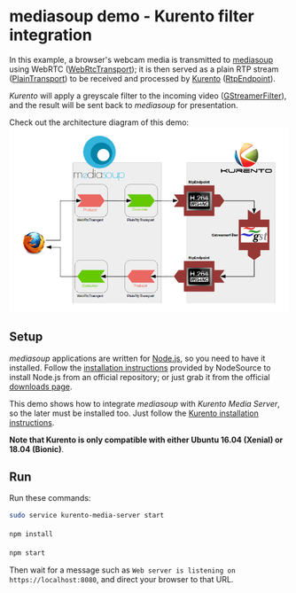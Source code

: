 # mediasoup demo - Kurento filter integration

In this example, a browser's webcam media is transmitted to [mediasoup](https://mediasoup.org/) using WebRTC ([WebRtcTransport](https://mediasoup.org/documentation/v3/mediasoup/api/#WebRtcTransport)); it is then served as a plain RTP stream ([PlainTransport](https://mediasoup.org/documentation/v3/mediasoup/api/#PlainTransport)) to be received and processed by [Kurento](https://www.kurento.org/) ([RtpEndpoint](https://doc-kurento.readthedocs.io/en/stable/_static/client-jsdoc/module-elements.RtpEndpoint.html)).

*Kurento* will apply a greyscale filter to the incoming video ([GStreamerFilter](https://doc-kurento.readthedocs.io/en/stable/_static/client-jsdoc/module-filters.GStreamerFilter.html)), and the result will be sent back to *mediasoup* for presentation.

Check out the architecture diagram of this demo:
![image](diagram.png)



## Setup

*mediasoup* applications are written for [Node.js](https://nodejs.org/), so you need to have it installed. Follow the [installation instructions](https://github.com/nodesource/distributions/blob/master/README.md) provided by NodeSource to install Node.js from an official repository; or just grab it from the official [downloads page](https://nodejs.org/en/download/).

This demo shows how to integrate *mediasoup* with *Kurento Media Server*, so the later must be installed too. Just follow the [Kurento installation instructions](https://doc-kurento.readthedocs.io/en/stable/user/installation.html#local-installation).

**Note that Kurento is only compatible with either Ubuntu 16.04 (Xenial) or 18.04 (Bionic)**.



## Run

Run these commands:

```sh
sudo service kurento-media-server start

npm install

npm start
```

Then wait for a message such as `Web server is listening on https://localhost:8080`, and direct your browser to that URL.
